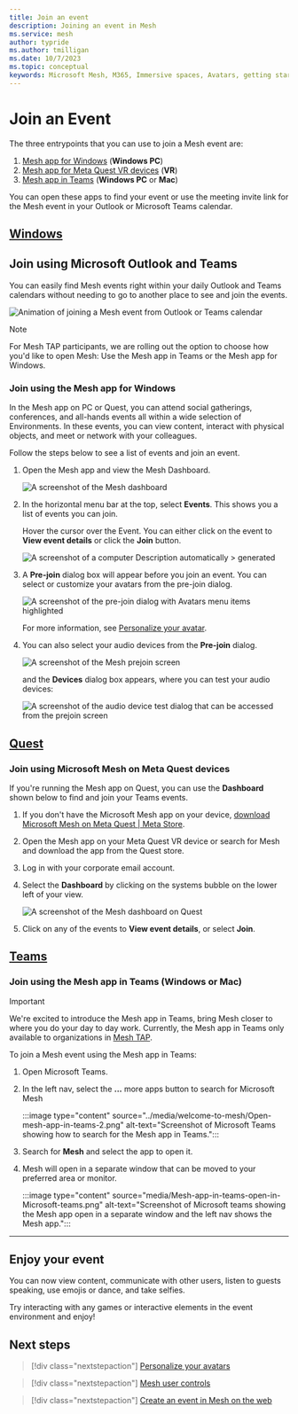 ```yaml
---
title: Join an event
description: Joining an event in Mesh
ms.service: mesh
author: typride    
ms.author: tmilligan
ms.date: 10/7/2023
ms.topic: conceptual
keywords: Microsoft Mesh, M365, Immersive spaces, Avatars, getting started, documentation, features
---
```


# Join an Event

The three entrypoints that you can use to join a Mesh event are:

1. [Mesh app for Windows](#join-using-the-mesh-app-for-windows) (**Windows PC**)
1. [Mesh app for Meta Quest VR devices](#join-using-microsoft-mesh-on-quest-2) (**VR**)
1. [Mesh app in Teams]() (**Windows PC** or **Mac**)

You can open these apps to find your event or use the meeting invite link for the Mesh event in your Outlook or Microsoft Teams calendar.

## [Windows](#tab/Windows)

## Join using Microsoft Outlook and Teams

You can easily find Mesh events right within your daily Outlook and Teams calendars without needing to go to another place to see and join the events.

![Animation of joining a Mesh event from Outlook or Teams calendar](media/mesh-entry-points.gif)

> [!NOTE]
> For Mesh TAP participants, we are rolling out the option to choose how you'd like to open Mesh: Use the Mesh app in Teams or the Mesh app for Windows.

### Join using the Mesh app for Windows

In the Mesh app on PC or Quest, you can attend social gatherings, conferences, and all-hands events all within a wide selection of Environments. In these events, you can view content, interact with physical objects, and meet or network with your colleagues.

Follow the steps below to see a list of events and join an event.

1. Open the Mesh app and view the Mesh Dashboard.

    ![A screenshot of the Mesh dashboard](media/mesh-dashboard.png)

2. In the horizontal menu bar at the top, select **Events**. This shows
    you a list of events you can join.

    Hover the cursor over the Event. You can either click on the event to **View event details** or click the **Join** button.

    ![A screenshot of a computer Description automatically > generated](media/dashboard-view-event.png)

3. A **Pre-join** dialog box will appear before you join an event. You can select or customize your avatars from the pre-join dialog.

    ![A screenshot of the pre-join dialog with Avatars menu items highlighted](media/prejoin-dialog-avatars.png)

    For more information, see [Personalize your avatar](avatars.md).

4. You can also select your audio devices from the **Pre-join** dialog.

    ![A screenshot of the Mesh prejoin screen](media/prejoin-dialog-audio.png)

    and the **Devices** dialog box appears, where you can test your audio devices:

    ![A screenshot of the audio device test dialog that can be accessed from the prejoin screen](media/audio-device-test-ui.png)

## [Quest](#tab/Quest)

### Join using Microsoft Mesh on Meta Quest devices

If you're running the Mesh app on Quest, you can use the **Dashboard** shown below to find and join your Teams events.

1. If you don't have the Microsoft Mesh app on your device, [download Microsoft Mesh on Meta Quest | Meta Store](https://aka.ms/MeshDownloadQuest).

1. Open the Mesh app on your Meta Quest VR device or search for Mesh and download the app from the Quest store.

1. Log in with your corporate email account.

1. Select the **Dashboard** by clicking on the systems bubble on the lower left of your view.

    ![A screenshot of the Mesh dashboard on Quest](media/mesh-dashboard.png)

1. Click on any of the events to **View event details**, or select **Join**.

## [Teams](#tab/Teams)

### Join using the Mesh app in Teams (Windows or Mac)

> [!IMPORTANT]
> We're excited to introduce the Mesh app in Teams, bring Mesh closer to where you do your day to day work. Currently, the Mesh app in Teams only available to organizations in [Mesh TAP](../develop/mesh-tap-participants.md).

To join a Mesh event using the Mesh app in Teams:

1. Open Microsoft Teams.
1. In the left nav, select the **...** more apps button to search for Microsoft Mesh

    :::image type="content" source="../media/welcome-to-mesh/Open-mesh-app-in-teams-2.png" alt-text="Screenshot of Microsoft Teams showing how to search for the Mesh app in Teams.":::

1. Search for **Mesh** and select the app to open it.
1. Mesh will open in a separate window that can be moved to your preferred area or monitor.

    :::image type="content" source="media/Mesh-app-in-teams-open-in-Microsoft-teams.png" alt-text="Screenshot of Microsoft teams showing the Mesh app open in a separate window and the left nav shows the Mesh app.":::

---

## Enjoy your event

You can now view content, communicate with other users, listen to guests speaking, use emojis or dance, and take selfies.

Try interacting with any games or interactive elements in the event environment and enjoy!

## Next steps

   > [!div class="nextstepaction"]
   > [Personalize your avatars](avatars.md)

   > [!div class="nextstepaction"]
   > [Mesh user controls](mesh-user-controls.md#mesh-controls-overview)

   > [!div class="nextstepaction"]
   > [Create an event in Mesh on the web](../events-guide/create-event-mesh-portal.md)
